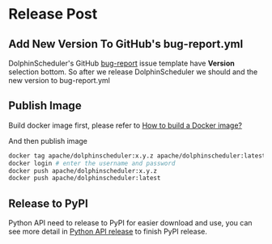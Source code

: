 # Release Post

## Add New Version To GitHub's bug-report.yml

DolphinScheduler's GitHub [bug-report](https://github.com/apache/dolphinscheduler/blob/dev/.github/ISSUE_TEMPLATE/bug-report.yml)
issue template have **Version** selection bottom. So after we release DolphinScheduler we should and the new version to
bug-report.yml

## Publish Image

Build docker image first, please refer to [How to build a Docker image?](https://dolphinscheduler.apache.org/en-us/docs/latest/user_doc/guide/start/docker.html)

And then publish image

```bash
docker tag apache/dolphinscheduler:x.y.z apache/dolphinscheduler:latest
docker login # enter the username and password
docker push apache/dolphinscheduler:x.y.z
docker push apache/dolphinscheduler:latest
```

## Release to PyPI

Python API need to release to PyPI for easier download and use, you can see more detail in [Python API release](https://github.com/apache/dolphinscheduler/blob/dev/dolphinscheduler-python/pydolphinscheduler/RELEASE.md#to-pypi)
to finish PyPI release.
